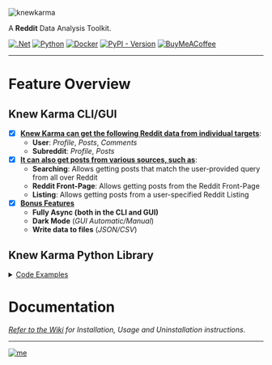 ![knewkarma](https://github.com/bellingcat/knewkarma/assets/74001397/41aac79c-bda4-4b30-b864-531bdda10a63)

A **Reddit** Data Analysis Toolkit.

[![.Net](https://img.shields.io/badge/Visual%20Basic%20.NET-5C2D91?style=flat&logo=.net&logoColor=white)](https://github.com/search?q=repo%3Abellingcat%2Fknewkarma++language%3A%22Visual+Basic+.NET%22&type=code) [![Python](https://img.shields.io/badge/Python-3670A0?style=flat&logo=python&logoColor=ffdd54)](https://github.com/search?q=repo%3Abellingcat%2Fknewkarma++language%3APython&type=code) [![Docker](https://img.shields.io/badge/Dockefile-%230db7ed.svg?style=flat&logo=docker&logoColor=white)](https://github.com/search?q=repo%3Abellingcat%2Fknewkarma++language%3ADockerfile&type=code) [![PyPI - Version](https://img.shields.io/pypi/v/knewkarma?style=flat&logo=pypi&logoColor=ffdd54&label=PyPI&labelColor=3670A0&color=3670A0)](https://pypi.org/project/knewkarma)  [![BuyMeACoffee](https://img.shields.io/badge/Buy%20Me%20a%20Coffee-ffdd00?style=flat&logo=buy-me-a-coffee&logoColor=black)](https://buymeacoffee.com/_rly0nheart)
***

# Feature Overview

## Knew Karma CLI/GUI

- [x] **<ins>Knew Karma can get the following Reddit data from individual targets</ins>**:
    * **User**: *Profile*, *Posts*, *Comments*
    * **Subreddit**: *Profile*, *Posts*
- [x] **<ins>It can also get posts from various sources, such as</ins>**:
    * **Searching**: Allows getting posts that match the user-provided query from all over Reddit
    * **Reddit Front-Page**: Allows getting posts from the Reddit Front-Page
    * **Listing**: Allows getting posts from a user-specified Reddit Listing
- [x] **<ins>Bonus Features</ins>**
    * **Fully Async (both in the CLI and GUI)**
    * **Dark Mode** (*GUI Automatic/Manual*)
    * **Write data to files** (*JSON/CSV*)

## Knew Karma Python Library

<details>
    <summary style="text-decoration: underline;">Code Examples</summary>

### Get User Data

```python
import asyncio
import aiohttp
from knewkarma import RedditUser


# Define an asynchronous function to fetch User
async def async_user(username: str, data_timeframe: str, data_limit: int, data_sort: str):
    # Initialize a RedditUser object with the specified username, data timeframe, limit, and sorting criteria
    user = RedditUser(username=username, data_timeframe=data_timeframe, data_limit=data_limit, data_sort=data_sort)

    # Establish an asynchronous HTTP session
    async with aiohttp.ClientSession() as session:
        # Fetch user's profile
        profile = await user.profile(session=session)

        # Fetch user's posts
        posts = await user.posts(session=session)

        # Fetch user's comments
        comments = await user.comments(session=session)

        print(profile)
        print(posts)
        print(comments)


# Run the asynchronous function with a specified username, data limit, and sorting parameter
# timeframes: ["all", "hour", "day", "month", "year"]
# sorting: ["all", "controversial", "new", "top", "best", "hot", "rising"]
asyncio.run(async_user(username="automoderator", data_timeframe="year", data_limit=100, data_sort="all"))
```

### Get Subreddit Data

````python
import asyncio
import aiohttp
from knewkarma import RedditSub


async def async_subreddit(subreddit_name: str, data_timeframe: str, data_limit: int, data_sort: str):
    # Initialize a RedditSub object with the specified subreddit, data timeframe, limit, and sorting criteria
    subreddit = RedditSub(
        subreddit=subreddit_name, data_timeframe=data_timeframe, data_limit=data_limit, data_sort=data_sort
    )

    # Create an asynchronous HTTP session
    async with aiohttp.ClientSession() as session:
        # Fetch subreddit's profile
        profile = await subreddit.profile(session=session)

        # Fetch subreddit's posts
        posts = await subreddit.posts(session=session)

        print(profile)
        print(posts)


# Run the asynchronous function with specified subreddit name, data limit, and sorting criteria
# timeframes: ["all", "hour", "day", "month", "year"]
# sorting: ["all", "controversial", "new", "top", "best", "hot", "rising"]
asyncio.run(
    async_subreddit(subreddit_name="MachineLearning", data_timeframe="year", data_limit=100, data_sort="top")
)
````

### Get Posts

```python
import asyncio
import aiohttp
from knewkarma import RedditPosts


async def async_posts(timeframe: str, limit: int, sort: str):
    # Initialize RedditPosts with the specified timeframe, limit and sorting criteria
    posts = RedditPosts(timeframe=timeframe, limit=limit, sort=sort)

    # Create an asynchronous HTTP session
    async with aiohttp.ClientSession() as session:
        # Fetch front page posts
        front_page_posts = await posts.front_page(session=session)
        # Fetch posts from a specified listing ('best')
        listing_posts = await posts.listing(listings_name="best", session=session)
        # Fetch posts that match the specified search query 'covid-19'
        search_results = await posts.search(query="covid-19", session=session)

        print(front_page_posts)
        print(listing_posts)
        print(search_results)


# Run the asynchronous function with a specified limit and sorting parameter
# timeframes: ["all", "hour", "day", "month", "year"]
# sorting: ["all", "controversial", "new", "top", "best", "hot", "rising"]
asyncio.run(async_posts(timeframe="year", limit=100, sort="all"))
```

</details>

# Documentation

*[Refer to the Wiki](https://github.com/bellingcat/knewkarma/wiki) for Installation, Usage and Uninstallation
instructions.*
***
[![me](https://github.com/bellingcat/knewkarma/assets/74001397/efd19c7e-9840-4969-b33c-04087e73e4da)](https://about.me/rly0nheart)

